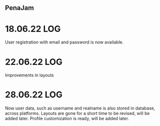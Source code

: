 ## PenaJam

# 18.06.22 LOG
User registration with email and password is now available.

# 22.06.22 LOG
Improvements in layouts

# 28.06.22 LOG
Now user data, such as username and realname is also stored in database, across platforms.
Layouts are gone for a short time to be revised, will be added later.
Profile customization is ready, will be added later.
